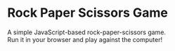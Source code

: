 # Rock Paper Scissors Game

A simple JavaScript-based rock-paper-scissors game.  
Run it in your browser and play against the computer!

<!-- Trigger GitHub Pages redeploy -->
